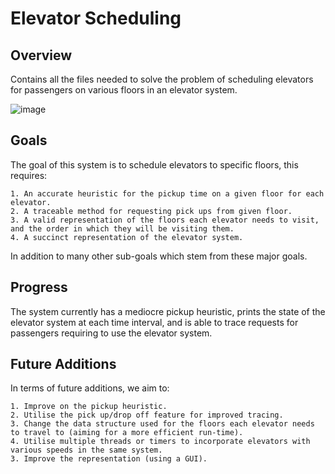 # Elevator Scheduling #

## Overview ##
Contains all the files needed to solve the problem of scheduling elevators for passengers on various floors in an elevator system.

![image](https://user-images.githubusercontent.com/62014208/190886524-641a3ece-bb3a-4038-9854-c8e98da2b871.png)

## Goals ##
The goal of this system is to schedule elevators to specific floors, this requires:  
  
    1. An accurate heuristic for the pickup time on a given floor for each elevator.  
    2. A traceable method for requesting pick ups from given floor.  
    3. A valid representation of the floors each elevator needs to visit, and the order in which they will be visiting them.  
    4. A succinct representation of the elevator system.  
    
In addition to many other sub-goals which stem from these major goals.

## Progress ##
The system currently has a mediocre pickup heuristic, prints the state of the elevator system at each time interval, and is able to trace requests for passengers requiring to use the elevator system.

## Future Additions ##
In terms of future additions, we aim to:  
  
    1. Improve on the pickup heuristic.  
    2. Utilise the pick up/drop off feature for improved tracing.  
    3. Change the data structure used for the floors each elevator needs to travel to (aiming for a more efficient run-time).  
    4. Utilise multiple threads or timers to incorporate elevators with various speeds in the same system.  
    3. Improve the representation (using a GUI).  
